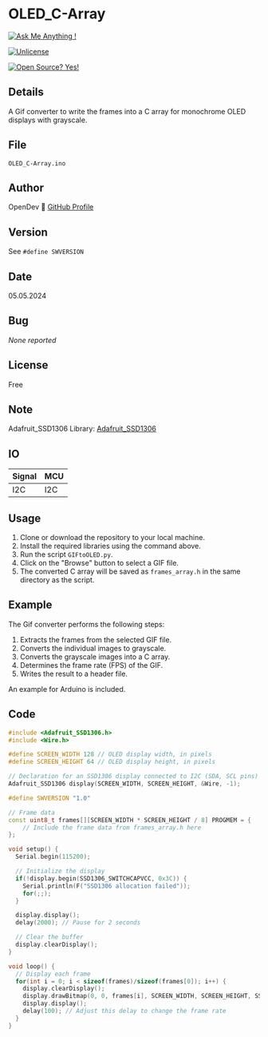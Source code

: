 # OLED_C-Array

[![Ask Me Anything !](https://img.shields.io/badge/Ask%20me-anything-1abc9c.svg)](https://github.com/OpenSourceDevelop)

[![Unlicense](https://img.shields.io/badge/License-Unlicense-blue.svg)](https://unlicense.org/)

[![Open Source? Yes!](https://badgen.net/badge/Open%20Source%20%3F/Yes%21/blue?icon=github)](https://github.com/Naereen/badges/)

## Details
A Gif converter to write the frames into a C array for monochrome OLED displays with grayscale.

## File
`OLED_C-Array.ino`

## Author
OpenDev 📧 [GitHub Profile](https://github.com/OpenSourceDevelop)

## Version
See `#define SWVERSION`

## Date
05.05.2024

## Bug
*None reported*

## License
Free

## Note
Adafruit_SSD1306 Library: [Adafruit_SSD1306](https://github.com/adafruit/Adafruit_SSD1306)

## IO
| Signal | MCU |
|--------|-----|
|  I2C   | I2C |

## Usage

1. Clone or download the repository to your local machine.
2. Install the required libraries using the command above.
3. Run the script `GIFtoOLED.py`.
4. Click on the "Browse" button to select a GIF file.
5. The converted C array will be saved as `frames_array.h` in the same directory as the script.

## Example

The Gif converter performs the following steps:

1. Extracts the frames from the selected GIF file.
2. Converts the individual images to grayscale.
3. Converts the grayscale images into a C array.
4. Determines the frame rate (FPS) of the GIF.
5. Writes the result to a header file.

An example for Arduino is included.

## Code

```cpp
#include <Adafruit_SSD1306.h>
#include <Wire.h>

#define SCREEN_WIDTH 128 // OLED display width, in pixels
#define SCREEN_HEIGHT 64 // OLED display height, in pixels

// Declaration for an SSD1306 display connected to I2C (SDA, SCL pins)
Adafruit_SSD1306 display(SCREEN_WIDTH, SCREEN_HEIGHT, &Wire, -1);

#define SWVERSION "1.0"

// Frame data
const uint8_t frames[][SCREEN_WIDTH * SCREEN_HEIGHT / 8] PROGMEM = {
    // Include the frame data from frames_array.h here
};

void setup() {
  Serial.begin(115200);

  // Initialize the display
  if(!display.begin(SSD1306_SWITCHCAPVCC, 0x3C)) {
    Serial.println(F("SSD1306 allocation failed"));
    for(;;);
  }

  display.display();
  delay(2000); // Pause for 2 seconds

  // Clear the buffer
  display.clearDisplay();
}

void loop() {
  // Display each frame
  for(int i = 0; i < sizeof(frames)/sizeof(frames[0]); i++) {
    display.clearDisplay();
    display.drawBitmap(0, 0, frames[i], SCREEN_WIDTH, SCREEN_HEIGHT, SSD1306_WHITE);
    display.display();
    delay(100); // Adjust this delay to change the frame rate
  }
}
